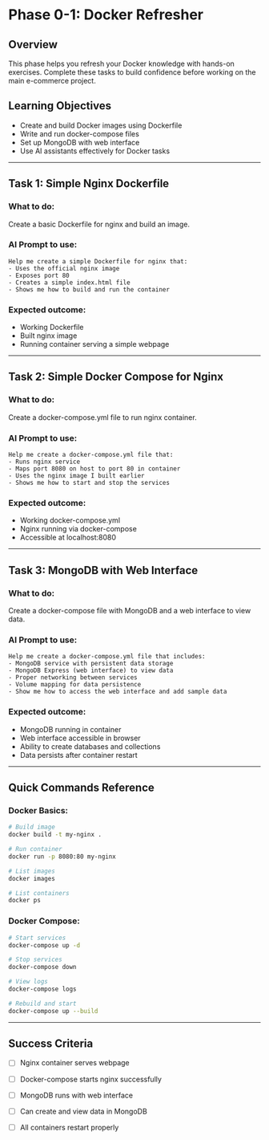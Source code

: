 # Phase 0-1: Docker Refresher

## Overview
This phase helps you refresh your Docker knowledge with hands-on exercises. Complete these tasks to build confidence before working on the main e-commerce project.

## Learning Objectives
- Create and build Docker images using Dockerfile
- Write and run docker-compose files
- Set up MongoDB with web interface
- Use AI assistants effectively for Docker tasks

---

## Task 1: Simple Nginx Dockerfile

### What to do:
Create a basic Dockerfile for nginx and build an image.

### AI Prompt to use:
```
Help me create a simple Dockerfile for nginx that:
- Uses the official nginx image
- Exposes port 80
- Creates a simple index.html file
- Shows me how to build and run the container
```

### Expected outcome:
- Working Dockerfile
- Built nginx image
- Running container serving a simple webpage

---

## Task 2: Simple Docker Compose for Nginx

### What to do:
Create a docker-compose.yml file to run nginx container.

### AI Prompt to use:
```
Help me create a docker-compose.yml file that:
- Runs nginx service
- Maps port 8080 on host to port 80 in container
- Uses the nginx image I built earlier
- Shows me how to start and stop the services
```

### Expected outcome:
- Working docker-compose.yml
- Nginx running via docker-compose
- Accessible at localhost:8080

---

## Task 3: MongoDB with Web Interface

### What to do:
Create a docker-compose file with MongoDB and a web interface to view data.

### AI Prompt to use:
```
Help me create a docker-compose.yml file that includes:
- MongoDB service with persistent data storage
- MongoDB Express (web interface) to view data
- Proper networking between services
- Volume mapping for data persistence
- Show me how to access the web interface and add sample data
```

### Expected outcome:
- MongoDB running in container
- Web interface accessible in browser
- Ability to create databases and collections
- Data persists after container restart

---

## Quick Commands Reference

### Docker Basics:
```bash
# Build image
docker build -t my-nginx .

# Run container
docker run -p 8080:80 my-nginx

# List images
docker images

# List containers
docker ps
```

### Docker Compose:
```bash
# Start services
docker-compose up -d

# Stop services
docker-compose down

# View logs
docker-compose logs

# Rebuild and start
docker-compose up --build
```

---

## Success Criteria
- [ ] Nginx container serves webpage
- [ ] Docker-compose starts nginx successfully
- [ ] MongoDB runs with web interface
- [ ] Can create and view data in MongoDB
- [ ] All containers restart properly

